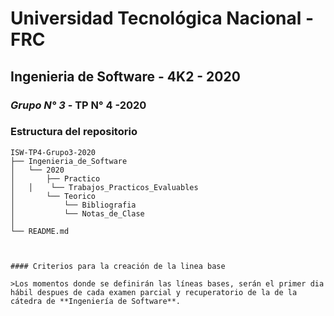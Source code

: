 # Universidad Tecnológica Nacional - FRC
## Ingenieria de Software - 4K2 - 2020
### *Grupo N° 3* - TP N° 4 -2020

### Estructura del repositorio
```
ISW-TP4-Grupo3-2020
├── Ingenieria_de_Software
│   └── 2020
│   	├── Practico
│	│    └── Trabajos_Practicos_Evaluables
│   	└── Teorico
│	        └── Bibliografia 
│	        └── Notas_de_Clase 
│   
└── README.md



#### Criterios para la creación de la linea base

>Los momentos donde se definirán las líneas bases, serán el primer dia hábil despues de cada examen parcial y recuperatorio de la de la cátedra de **Ingeniería de Software**.